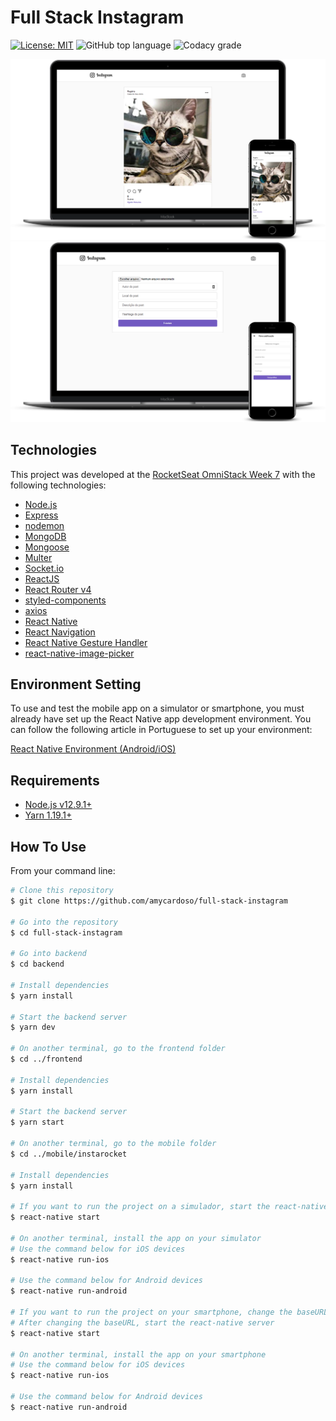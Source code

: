 # Full Stack Instagram
[![License: MIT](https://img.shields.io/badge/License-MIT-yellow.svg)](https://github.com/amycardoso/full-stack-instagram/blob/master/LICENSE)
![GitHub top language](https://img.shields.io/github/languages/top/amycardoso/full-stack-instagram)
![Codacy grade](https://img.shields.io/codacy/grade/adc4ff7f52af47ddaedc8fe578217e85)

![Posts feed page](https://raw.githubusercontent.com/amycardoso/full-stack-instagram/master/prints/Feed.png)
![Page to make a new post](https://raw.githubusercontent.com/amycardoso/full-stack-instagram/master/prints/New.png)
## Technologies

This project was developed at the [RocketSeat OmniStack Week 7](https://rocketseat.com.br) with the following technologies:

-  [Node.js](https://nodejs.org)
-  [Express](https://expressjs.com/)
-  [nodemon](https://github.com/remy/nodemon)
-  [MongoDB](https://mongodb.com)
-  [Mongoose](https://mongoosejs.com/)
-  [Multer](https://github.com/expressjs/multer)
-  [Socket.io](https://socket.io/)
-  [ReactJS](https://reactjs.org/)
-  [React Router v4](https://github.com/ReactTraining/react-router)
-  [styled-components](https://www.styled-components.com/)
-  [axios](https://github.com/axios/axios)
-  [React Native](http://facebook.github.io/react-native/)
-  [React Navigation](https://reactnavigation.org/)
-  [React Native Gesture Handler](https://kmagiera.github.io/react-native-gesture-handler/)
-  [react-native-image-picker](https://github.com/react-native-community/react-native-image-picker)

## Environment Setting

To use and test the mobile app on a simulator or smartphone, you must already have set up the React Native app development environment. You can follow the following article in Portuguese to set up your environment:

[React Native Environment (Android/iOS)](https://docs.rocketseat.dev/ambiente-react-native/introducao)

## Requirements

 -  [Node.js v12.9.1+](https://nodejs.org)
 - [Yarn 1.19.1+](https://yarnpkg.com)

## How To Use

From your command line:

```bash
# Clone this repository
$ git clone https://github.com/amycardoso/full-stack-instagram 

# Go into the repository
$ cd full-stack-instagram

# Go into backend
$ cd backend

# Install dependencies
$ yarn install

# Start the backend server
$ yarn dev

# On another terminal, go to the frontend folder
$ cd ../frontend

# Install dependencies
$ yarn install

# Start the backend server
$ yarn start

# On another terminal, go to the mobile folder
$ cd ../mobile/instarocket

# Install dependencies
$ yarn install

# If you want to run the project on a simulador, start the react-native server as it is
$ react-native start

# On another terminal, install the app on your simulator
# Use the command below for iOS devices
$ react-native run-ios

# Use the command below for Android devices
$ react-native run-android

# If you want to run the project on your smartphone, change the baseURL on src/services/api.js to your machine's ethernet adapter IP. Use the ethernet adapter IP if you're on a cable connection or the WiFi adapter IP if you're on a wireless connection.
# After changing the baseURL, start the react-native server
$ react-native start

# On another terminal, install the app on your smartphone
# Use the command below for iOS devices
$ react-native run-ios

# Use the command below for Android devices
$ react-native run-android
```
